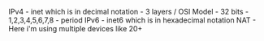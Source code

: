 IPv4 - inet which is in decimal notation - 3 layers / OSI Model - 32 bits - 1,2,3,4,5,6,7,8 - period
IPv6 - inet6 which is in hexadecimal notation
NAT - Here i'm using multiple devices like 20+ 

